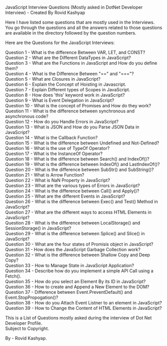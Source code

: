 JavaScript Interview Questions (Mostly asked in DotNet Developer Interview) - Created By Rovid Kashyap

Here I have listed some questions that are mostly used in the Interviews. You go through the questions and all the answers related to those questions are available in the directory followed by the question numbers.

Here are the Questions for the JavaScript Interviews:

Question 1 - What is the difference Between VAR, LET, and CONST?<br />
Question 2 - What are the Different DataTypes in JavaScript?<br />
Question 3 - What are the Functions in JavaScript and How do you define them?<br />
Question 4 - What is the Difference Between "==" and "==="?<br />
Question 5 - What are Closures in JavaScript?<br />
Question 6 - Explain the Concept of Hoisting in Javascript.<br />
Question 7 - Explain Different types of Scopes in JavaScript.<br />
Question 8 - How does 'this' keyword work in JavaScript?<br />
Question 9 - What is Event Delegation in JavaScript?<br />
Question 10 - What is the concept of Promises and How do they work?<br />
Question 11 - What is the difference between synchronous and asynchronous code?<br />
Question 12 - How do you Handle Errors in JavaScript?<br />
Question 13 - What is JSON and How do you Parse JSON Data in JavaScript?<br />
Question 14 - What is the Callback Function?<br />
Question 15 - What is the difference between Undefined and Not-Defined?<br />
Question 16 - What is the use of TypeOf Operator?<br />
Question 17 - What is the InstanceOf Operator?<br />
Question 18 - What is the difference between Search() and IndexOf()?<br />
Question 19 - What is the difference between IndexOf() and LastIndexOf()?<br />
Question 20 - What is the difference between SubStr() and SubString()?<br />
Question 21 - What is Arrow Function?<br />
Question 22 - What is NaN Property in JavaScript?<br />
Question 23 - What are the various types of Errors in JavaScript?<br />
Question 24 - What is the difference between Call() and Apply()?<br />
Question 25 - What are the different Events in JavaScript?<br />
Question 26 - What is the difference between Exec() and Test() Method in JavaScript?<br />
Question 27 - What are the different ways to access HTML Elements in JavaScript?<br />
Question 28 - What is the difference between LocalStorage() and SessionStorage() in JavaScript?<br />
Question 29 - What is the difference between Splice() and Slice() in JavaScript?<br />
Question 30 - What are the four states of Promisis object in JavaScript?<br />
Question 31 - How does the JavaScript Garbage Collection work?<br />
Question 32 - What is the difference between Shallow Copy and Deep Copy?<br />
Question 33 - How to Manage State in JavaScript Application?<br />
Question 34 - Describe how do you implement a simple API Call using a Fetch().<br />
Question 35 - How do you select an Element By its ID in JavaScript?<br />
Question 36 - How to create and Append a New Element to the DOM?<br />
Question 37 - Difference between Event.PreventDefault() and Event.StopPropogation()?<br />
Question 38 - How do you Attach Event Listner to an element in JavaScript?<br />
Question 39 - How to Change the Content of HTML Elements in JavaScript?<br />

This is a List of Questions mostly asked during the interview of Dot Net Developer Profile.<br />
Subject to Copyright.

By - Rovid Kashyap.








